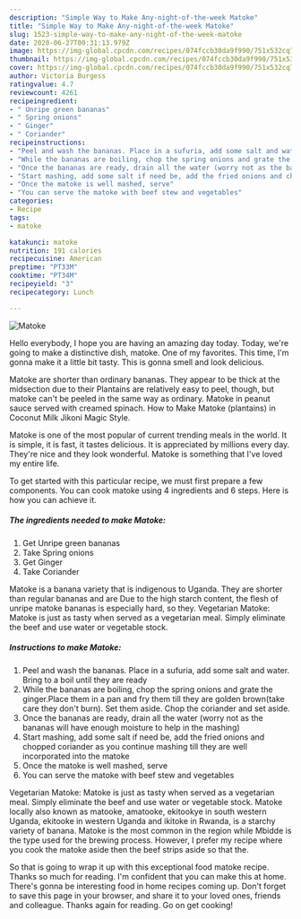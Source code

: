 ```yaml
---
description: "Simple Way to Make Any-night-of-the-week Matoke"
title: "Simple Way to Make Any-night-of-the-week Matoke"
slug: 1523-simple-way-to-make-any-night-of-the-week-matoke
date: 2020-06-27T00:31:13.979Z
image: https://img-global.cpcdn.com/recipes/074fccb30da9f990/751x532cq70/matoke-recipe-main-photo.jpg
thumbnail: https://img-global.cpcdn.com/recipes/074fccb30da9f990/751x532cq70/matoke-recipe-main-photo.jpg
cover: https://img-global.cpcdn.com/recipes/074fccb30da9f990/751x532cq70/matoke-recipe-main-photo.jpg
author: Victoria Burgess
ratingvalue: 4.7
reviewcount: 4261
recipeingredient:
- " Unripe green bananas"
- " Spring onions"
- " Ginger"
- " Coriander"
recipeinstructions:
- "Peel and wash the bananas. Place in a sufuria, add some salt and water. Bring to a boil until they are ready"
- "While the bananas are boiling, chop the spring onions and grate the ginger.Place them in a pan and fry them till they are golden brown(take care they don&#39;t burn). Set them aside. Chop the coriander and set aside."
- "Once the bananas are ready, drain all the water (worry not as the bananas will have enough moisture to help in the mashing)"
- "Start mashing, add some salt if need be, add the fried onions and chopped coriander as you continue mashing till they are well incorporated into the matoke"
- "Once the matoke is well mashed, serve"
- "You can serve the matoke with beef stew and vegetables"
categories:
- Recipe
tags:
- matoke

katakunci: matoke 
nutrition: 191 calories
recipecuisine: American
preptime: "PT33M"
cooktime: "PT34M"
recipeyield: "3"
recipecategory: Lunch

---
```



![Matoke](https://img-global.cpcdn.com/recipes/074fccb30da9f990/751x532cq70/matoke-recipe-main-photo.jpg)

Hello everybody, I hope you are having an amazing day today. Today, we're going to make a distinctive dish, matoke. One of my favorites. This time, I'm gonna make it a little bit tasty. This is gonna smell and look delicious.

Matoke are shorter than ordinary bananas. They appear to be thick at the midsection due to their Plantains are relatively easy to peel, though, but matoke can&#39;t be peeled in the same way as ordinary. Matoke in peanut sauce served with creamed spinach. How to Make Matoke (plantains) in Coconut Milk Jikoni Magic Style.

Matoke is one of the most popular of current trending meals in the world. It is simple, it is fast, it tastes delicious. It is appreciated by millions every day. They're nice and they look wonderful. Matoke is something that I've loved my entire life.


To get started with this particular recipe, we must first prepare a few components. You can cook matoke using 4 ingredients and 6 steps. Here is how you can achieve it.

<!--inarticleads1-->

##### The ingredients needed to make Matoke:

1. Get  Unripe green bananas
1. Take  Spring onions
1. Get  Ginger
1. Take  Coriander


Matoke is a banana variety that is indigenous to Uganda. They are shorter than regular bananas and are Due to the high starch content, the flesh of unripe matoke bananas is especially hard, so they. Vegetarian Matoke: Matoke is just as tasty when served as a vegetarian meal. Simply eliminate the beef and use water or vegetable stock. 

<!--inarticleads2-->

##### Instructions to make Matoke:

1. Peel and wash the bananas. Place in a sufuria, add some salt and water. Bring to a boil until they are ready
1. While the bananas are boiling, chop the spring onions and grate the ginger.Place them in a pan and fry them till they are golden brown(take care they don&#39;t burn). Set them aside. Chop the coriander and set aside.
1. Once the bananas are ready, drain all the water (worry not as the bananas will have enough moisture to help in the mashing)
1. Start mashing, add some salt if need be, add the fried onions and chopped coriander as you continue mashing till they are well incorporated into the matoke
1. Once the matoke is well mashed, serve
1. You can serve the matoke with beef stew and vegetables


Vegetarian Matoke: Matoke is just as tasty when served as a vegetarian meal. Simply eliminate the beef and use water or vegetable stock. Matoke locally also known as matooke, amatooke, ekitookye in south western Uganda, ekitooke in western Uganda and ikitoke in Rwanda, is a starchy variety of banana. Matoke is the most common in the region while Mbidde is the type used for the brewing process. However, I prefer my recipe where you cook the matoke aside then the beef strips aside so that the. 

So that is going to wrap it up with this exceptional food matoke recipe. Thanks so much for reading. I'm confident that you can make this at home. There's gonna be interesting food in home recipes coming up. Don't forget to save this page in your browser, and share it to your loved ones, friends and colleague. Thanks again for reading. Go on get cooking!
